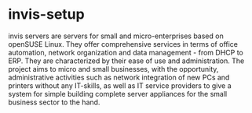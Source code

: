 invis-setup
===========

invis servers are servers for small and micro-enterprises based on openSUSE Linux. They offer comprehensive services in terms of office automation, network organization and data management - from DHCP to ERP.  They are characterized by their ease of use and administration. The project aims to micro and small businesses, with the opportunity, administrative activities such as network integration of new PCs and printers without any IT-skills, as well as IT service providers to give a system for simple building complete server appliances for the small business sector to the hand.
